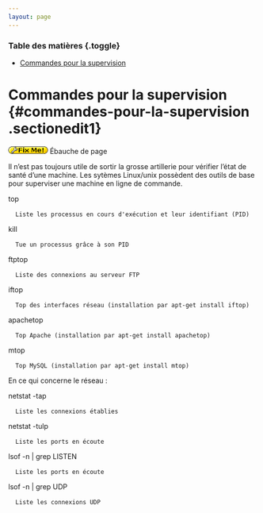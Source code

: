 ```yaml
---
layout: page
---
```


### Table des matières {.toggle}

-   [Commandes pour la
    supervision](commands.html#commandes-pour-la-supervision)

Commandes pour la supervision {#commandes-pour-la-supervision .sectionedit1}
=============================

![FIXME](../../../lib/images/smileys/fixme.gif) Ébauche de page

Il n’est pas toujours utile de sortir la grosse artillerie pour vérifier
l’état de santé d’une machine. Les sytèmes Linux/unix possèdent des
outils de base pour superviser une machine en ligne de commande.

top

~~~~ {.code}
  Liste les processus en cours d'exécution et leur identifiant (PID)
~~~~

kill

~~~~ {.code}
  Tue un processus grâce à son PID
~~~~

ftptop

~~~~ {.code}
  Liste des connexions au serveur FTP
~~~~

iftop

~~~~ {.code}
  Top des interfaces réseau (installation par apt-get install iftop)
~~~~

apachetop

~~~~ {.code}
  Top Apache (installation par apt-get install apachetop)
~~~~

mtop

~~~~ {.code}
  Top MySQL (installation par apt-get install mtop)
~~~~

En ce qui concerne le réseau :

netstat -tap

~~~~ {.code}
  Liste les connexions établies
~~~~

netstat -tulp

~~~~ {.code}
  Liste les ports en écoute
~~~~

lsof -n | grep LISTEN

~~~~ {.code}
  Liste les ports en écoute
~~~~

lsof -n | grep UDP

~~~~ {.code}
  Liste les connexions UDP 
~~~~
